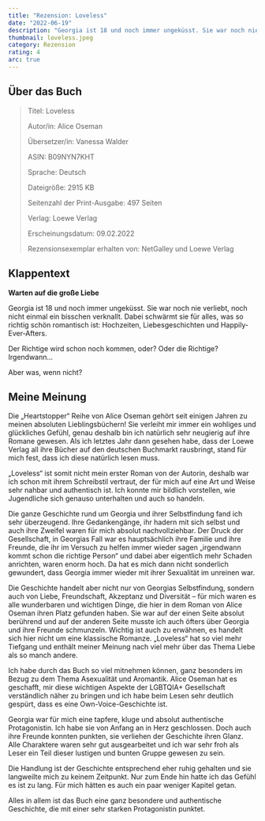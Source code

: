 ```yaml
---
title: "Rezension: Loveless"
date: "2022-06-19"
description: "Georgia ist 18 und noch immer ungeküsst. Sie war noch nie verliebt, noch nicht einmal ein bisschen verknallt. Dabei schwärmt sie für alles, was so richtig schön romantisch ist: Hochzeiten, Liebesgeschichten und Happily-Ever-Afters. Der Richtige wird schon noch kommen, oder? Oder die Richtige? Irgendwann … Aber was, wenn nicht?"
thumbnail: loveless.jpeg
category: Rezension
rating: 4
arc: true
---
```


## Über das Buch
> Titel: Loveless
>
> Autor/in: Alice Oseman
>
> Übersetzer/in: Vanessa Walder
>
> ASIN: B09NYN7KHT
>
> Sprache: Deutsch
>
> Dateigröße: 2915 KB
>
> Seitenzahl der Print-Ausgabe: 497 Seiten
>
> Verlag: Loewe Verlag
>
> Erscheinungsdatum: 09.02.2022
>
> Rezensionsexemplar erhalten von: NetGalley und Loewe Verlag

## Klappentext
**Warten auf die große Liebe**

Georgia ist 18 und noch immer ungeküsst.
Sie war noch nie verliebt, noch nicht einmal ein bisschen verknallt. Dabei schwärmt sie für alles, was so richtig schön romantisch ist: Hochzeiten, Liebesgeschichten und Happily-Ever-Afters.

Der Richtige wird schon noch kommen, oder? 
Oder die Richtige? Irgendwann...

Aber was, wenn nicht?

## Meine Meinung
Die „Heartstopper“ Reihe von Alice Oseman gehört seit einigen Jahren zu meinen absoluten Lieblingsbüchern! Sie verleiht mir immer ein wohliges und glückliches Gefühl, genau deshalb bin ich natürlich sehr neugierig auf ihre Romane gewesen. Als ich letztes Jahr dann gesehen habe, dass der Loewe Verlag all ihre Bücher auf den deutschen Buchmarkt rausbringt, stand für mich fest, dass ich diese natürlich lesen muss.

„Loveless“ ist somit nicht mein erster Roman von der Autorin, deshalb war ich schon mit ihrem Schreibstil vertraut, der für mich auf eine Art und Weise sehr nahbar und authentisch ist. Ich konnte mir bildlich vorstellen, wie Jugendliche sich genauso unterhalten und auch so handeln.

Die ganze Geschichte rund um Georgia und ihrer Selbstfindung fand ich sehr überzeugend. Ihre Gedankengänge, ihr hadern mit sich selbst und auch ihre Zweifel waren für mich absolut nachvollziehbar. Der Druck der Gesellschaft, in Georgias Fall war es hauptsächlich ihre Familie und ihre Freunde, die ihr im Versuch zu helfen immer wieder sagen „irgendwann kommt schon die richtige Person“ und dabei aber eigentlich mehr Schaden anrichten, waren enorm hoch. Da hat es mich dann nicht sonderlich gewundert, dass Georgia immer wieder mit ihrer Sexualität im unreinen war.

Die Geschichte handelt aber nicht nur von Georgias Selbstfindung, sondern auch von Liebe, Freundschaft, Akzeptanz und Diversität – für mich waren es alle wunderbaren und wichtigen Dinge, die hier in dem Roman von Alice Oseman ihren Platz gefunden haben. Sie war auf der einen Seite absolut berührend und auf der anderen Seite musste ich auch öfters über Georgia und ihre Freunde schmunzeln. Wichtig ist auch zu erwähnen, es handelt sich hier nicht um eine klassische Romanze. „Loveless“ hat so viel mehr Tiefgang und enthält meiner Meinung nach viel mehr über das Thema Liebe als so manch andere.

Ich habe durch das Buch so viel mitnehmen können, ganz besonders im Bezug zu dem Thema Asexualität und Aromantik. Alice Oseman hat es geschafft, mir diese wichtigen Aspekte der LGBTQIA+ Gesellschaft verständlich näher zu bringen und ich habe beim Lesen sehr deutlich gespürt, dass es eine Own-Voice-Geschichte ist. 

Georgia war für mich eine tapfere, kluge und absolut authentische Protagonistin. Ich habe sie von Anfang an in Herz geschlossen. Doch auch ihre Freunde konnten punkten, sie verliehen der Geschichte ihren Glanz. Alle Charaktere waren sehr gut ausgearbeitet und ich war sehr froh als Leser ein Teil dieser lustigen und bunten Gruppe gewesen zu sein.

Die Handlung ist der Geschichte entsprechend eher ruhig gehalten und sie langweilte mich zu keinem Zeitpunkt. Nur zum Ende hin hatte ich das Gefühl es ist zu lang. Für mich hätten es auch ein paar weniger Kapitel getan.

Alles in allem ist das Buch eine ganz besondere und authentische Geschichte, die mit einer sehr starken Protagonistin punktet.
